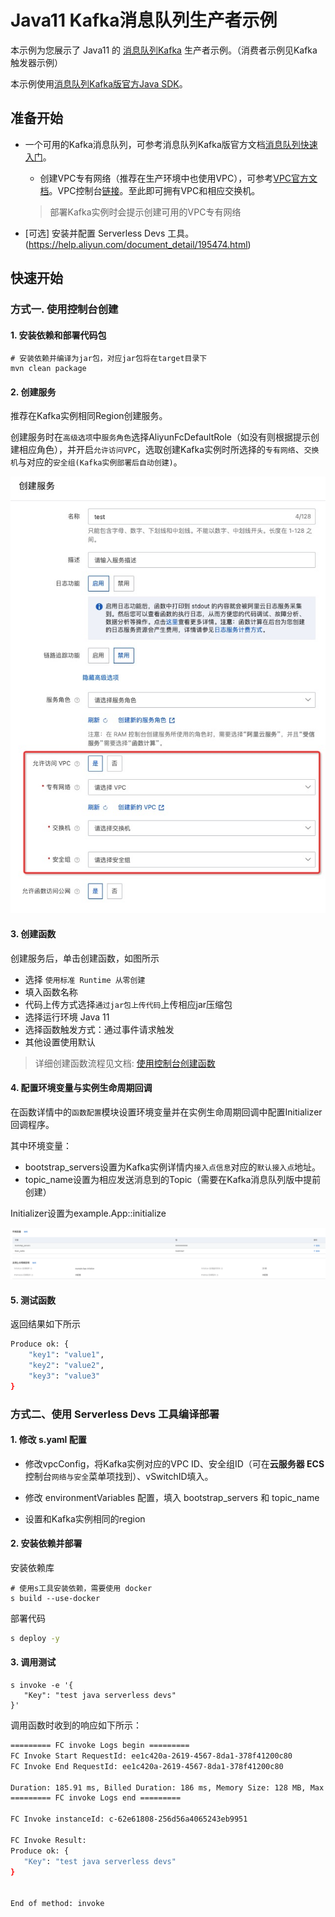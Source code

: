 # Java11 Kafka消息队列生产者示例

本示例为您展示了 Java11 的 [消息队列Kafka](https://help.aliyun.com/document_detail/68151.html?spm=5176.167616.J_5253785160.5.2dfe6feexRPqMj) 生产者示例。（消费者示例见Kafka触发器示例）

本示例使用[消息队列Kafka版官方Java SDK](https://help.aliyun.com/document_detail/68325.html)。

 ## 准备开始

 - 一个可用的Kafka消息队列，可参考消息队列Kafka版官方文档[消息队列快速入门](https://help.aliyun.com/document_detail/99949.html)。

   - 创建VPC专有网络（推荐在生产环境中也使用VPC），可参考[VPC官方文档](https://help.aliyun.com/document_detail/65398.htm?spm=a2c4g.11186623.0.0.61be4c9d4aGfpg#task-1012575)。VPC控制台[链接](https://vpcnext.console.aliyun.com/)。至此即可拥有VPC和相应交换机。

   > 部署Kafka实例时会提示创建可用的VPC专有网络

 - [可选] 安装并配置 Serverless Devs 工具。(https://help.aliyun.com/document_detail/195474.html)

 ## 快速开始

 ### 方式一. 使用控制台创建

#### 1. 安装依赖和部署代码包

```shell
# 安装依赖并编译为jar包，对应jar包将在target目录下
mvn clean package
```



 #### 2. 创建服务

推荐在Kafka实例相同Region创建服务。

创建服务时在`高级选项`中`服务角色`选择AliyunFcDefaultRole（如没有则根据提示创建相应角色），并开启`允许访问VPC`，选取创建Kafka实例时所选择的`专有网络`、`交换机`与对应的`安全组(Kafka实例部署后自动创建)`。

![CreateService.png](assets/CreateService.png)



#### 3. 创建函数

  创建服务后，单击创建函数，如图所示
 - 选择 `使用标准 Runtime 从零创建`
 - 填入函数名称
 - 代码上传方式选择`通过jar包上传代码`上传相应jar压缩包
 - 选择运行环境 Java 11
 - 选择函数触发方式：通过事件请求触发
 - 其他设置使用默认

 > 详细创建函数流程见文档: [使用控制台创建函数](https://help.aliyun.com/document_detail/51783.html)



#### 4. 配置环境变量与实例生命周期回调

在函数详情中的`函数配置`模块设置环境变量并在实例生命周期回调中配置Initializer 回调程序。

其中环境变量：

- bootstrap_servers设置为Kafka实例详情内`接入点信息`对应的`默认接入点`地址。
- topic_name设置为相应发送消息到的Topic（需要在Kafka消息队列版中提前创建）

Initializer设置为example.App::initialize

![FunctionConfig.png](assets/FunctionConfig.png)



 #### 5. 测试函数

 返回结果如下所示
 ```bash
 Produce ok: {
     "key1": "value1",
     "key2": "value2",
     "key3": "value3"
 }
 ```



 ### 方式二、使用 Serverless Devs 工具编译部署

 #### 1. 修改 s.yaml 配置

- 修改vpcConfig，将Kafka实例对应的VPC ID、安全组ID（可在**云服务器 ECS**控制台`网络与安全`菜单项找到）、vSwitchID填入。

- 修改 environmentVariables 配置，填入 bootstrap_servers 和 topic_name

 - 设置和Kafka实例相同的region

 #### 2. 安装依赖并部署

 安装依赖库

 ```shell
# 使用s工具安装依赖，需要使用 docker
s build --use-docker
 ```

 部署代码

 ```bash
s deploy -y
 ```

 #### 3. 调用测试

 ```shell
s invoke -e '{
    "Key": "test java serverless devs"
}'
 ```

 调用函数时收到的响应如下所示：

 ```bash
========= FC invoke Logs begin =========
FC Invoke Start RequestId: ee1c420a-2619-4567-8da1-378f41200c80
FC Invoke End RequestId: ee1c420a-2619-4567-8da1-378f41200c80

Duration: 185.91 ms, Billed Duration: 186 ms, Memory Size: 128 MB, Max Memory Used: 111.15 MB
========= FC invoke Logs end =========

FC Invoke instanceId: c-62e61808-256d56a4065243eb9951

FC Invoke Result:
Produce ok: {
    "Key": "test java serverless devs"
}


End of method: invoke
 ```

